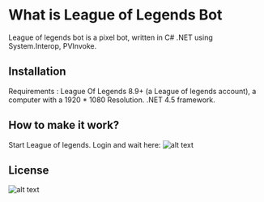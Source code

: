 
# What is League of Legends Bot

  League of legends bot is a pixel bot, written in C# .NET using System.Interop, PVInvoke.

## Installation

   Requirements : League Of Legends 8.9+ (a League of legends account), a computer with a 1920 * 1080 Resolution. 
   .NET 4.5 framework.
  
## How to make it work?

   Start League of legends. Login and wait here: 
   ![alt text](https://image.ibb.co/kRUcES/Explication_Algo.png)
	 
## License

  ![alt text](https://lesoufflenumerique.files.wordpress.com/2015/09/licence-cc-by.png?w=768&h=271)
